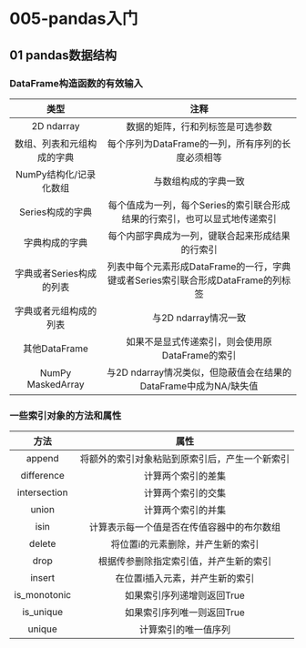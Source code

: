 # 005-pandas入门

## 01 pandas数据结构

### DataFrame构造函数的有效输入

|类型|注释|
| :--: |:--: |
|2D ndarray|数据的矩阵，行和列标签是可选参数|
|数组、列表和元组构成的字典|每个序列为DataFrame的一列，所有序列的长度必须相等|
|NumPy结构化/记录化数组|与数组构成的字典一致|
|Series构成的字典|每个值成为一列，每个Series的索引联合形成结果的行索引，也可以显式地传递索引|
|字典构成的字典|每个内部字典成为一列，键联合起来形成结果的行索引|
|字典或者Series构成的列表|列表中每个元素形成DataFrame的一行，字典键或者Series索引联合形成DataFrame的列标签|
|字典或者元组构成的列表|与2D ndarray情况一致|
|其他DataFrame|如果不是显式传递索引，则会使用原DataFrame的索引|
|NumPy MaskedArray|与2D ndarray情况类似，但隐蔽值会在结果的DataFrame中成为NA/缺失值|

### 一些索引对象的方法和属性

|方法|属性|
| :--: |:--: |
|append|将额外的索引对象粘贴到原索引后，产生一个新索引|
|difference|计算两个索引的差集|
|intersection|计算两个索引的交集|
|union|计算两个索引的并集|
|isin|计算表示每一个值是否在传值容器中的布尔数组|
|delete|将位置i的元素删除，并产生新的索引|
|drop|根据传参删除指定索引值，并产生新的索引|
|insert|在位置i插入元素，并产生新的索引|
|is_monotonic|如果索引序列递增则返回True|
|is_unique|如果索引序列唯一则返回True|
|unique|计算索引的唯一值序列|
